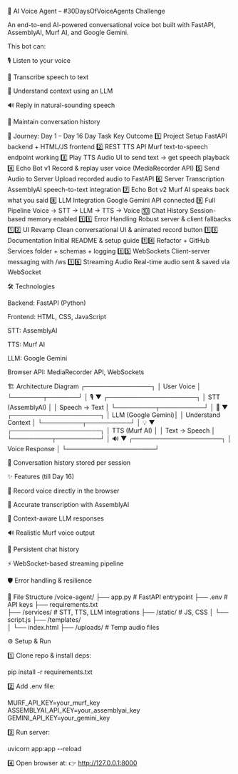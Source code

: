 🎤 AI Voice Agent – #30DaysOfVoiceAgents Challenge

An end-to-end AI-powered conversational voice bot built with FastAPI, AssemblyAI, Murf AI, and Google Gemini.

This bot can:

🎙 Listen to your voice

📝 Transcribe speech to text

🤖 Understand context using an LLM

🔊 Reply in natural-sounding speech

💬 Maintain conversation history

📅 Journey: Day 1 – Day 16
Day	Task	Key Outcome
1️⃣	Project Setup	FastAPI backend + HTML/JS frontend
2️⃣	REST TTS API	Murf text-to-speech endpoint working
3️⃣	Play TTS Audio	UI to send text → get speech playback
4️⃣	Echo Bot v1	Record & replay user voice (MediaRecorder API)
5️⃣	Send Audio to Server	Upload recorded audio to FastAPI
6️⃣	Server Transcription	AssemblyAI speech-to-text integration
7️⃣	Echo Bot v2	Murf AI speaks back what you said
8️⃣	LLM Integration	Google Gemini API connected
9️⃣	Full Pipeline	Voice → STT → LLM → TTS → Voice
🔟	Chat History	Session-based memory enabled
1️⃣1️⃣	Error Handling	Robust server & client fallbacks
1️⃣2️⃣	UI Revamp	Clean conversational UI & animated record button
1️⃣3️⃣	Documentation	Initial README & setup guide
1️⃣4️⃣	Refactor + GitHub	Services folder + schemas + logging
1️⃣5️⃣	WebSockets	Client-server messaging with /ws
1️⃣6️⃣	Streaming Audio	Real-time audio sent & saved via WebSocket



🛠 Technologies

Backend: FastAPI (Python)

Frontend: HTML, CSS, JavaScript

STT: AssemblyAI

TTS: Murf AI

LLM: Google Gemini

Browser API: MediaRecorder API, WebSockets

🏗 Architecture Diagram
┌───────────────┐
│   User Voice  │
└───────┬───────┘
        │ 🎙
        ▼
┌────────────────────┐
│ STT (AssemblyAI)   │
│ Speech → Text      │
└─────────┬──────────┘
          │ 📝
          ▼
┌────────────────────┐
│ LLM (Google Gemini)│
│ Understand Context │
└─────────┬──────────┘
          │ 💡
          ▼
┌────────────────────┐
│ TTS (Murf AI)      │
│ Text → Speech      │
└─────────┬──────────┘
          │ 🔊
          ▼
┌────────────────────┐
│ Voice Response     │
└────────────────────┘

💬 Conversation history stored per session

✨ Features (till Day 16)

🎤 Record voice directly in the browser

📝 Accurate transcription with AssemblyAI

🤖 Context-aware LLM responses

🔊 Realistic Murf voice output

💬 Persistent chat history

⚡ WebSocket-based streaming pipeline

🛡 Error handling & resilience

📂 File Structure
/voice-agent/
├── app.py                # FastAPI entrypoint
├── .env                  # API keys
├── requirements.txt      
├── /services/            # STT, TTS, LLM integrations
├── /static/              # JS, CSS
│   └── script.js
├── /templates/           
│   └── index.html
├── /uploads/             # Temp audio files

⚙️ Setup & Run

1️⃣ Clone repo & install deps:

pip install -r requirements.txt


2️⃣ Add .env file:

MURF_API_KEY=your_murf_key
ASSEMBLYAI_API_KEY=your_assemblyai_key
GEMINI_API_KEY=your_gemini_key


3️⃣ Run server:

uvicorn app:app --reload


4️⃣ Open browser at:
👉 http://127.0.0.1:8000